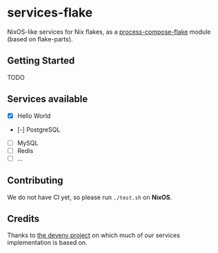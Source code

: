 # services-flake

NixOS-like services for Nix flakes, as a [process-compose-flake](https://github.com/Platonic-Systems/process-compose-flake) module (based on flake-parts).

## Getting Started

TODO

## Services available

- [x] Hello World
- [-] PostgreSQL
- [ ] MySQL
- [ ] Redis
- [ ] ...

## Contributing

We do not have CI yet, so please run `./test.sh` on **NixOS**.

## Credits

Thanks to [the devenv project](https://github.com/cachix/devenv/tree/main/src/modules/services) on which much of our services implementation is based on.